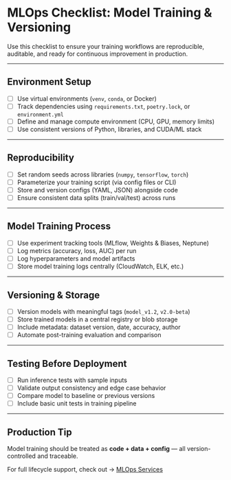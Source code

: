 # MLOps Checklist: Model Training & Versioning

Use this checklist to ensure your training workflows are reproducible, auditable, and ready for continuous improvement in production.

---

## Environment Setup

- [ ] Use virtual environments (`venv`, `conda`, or Docker)
- [ ] Track dependencies using `requirements.txt`, `poetry.lock`, or `environment.yml`
- [ ] Define and manage compute environment (CPU, GPU, memory limits)
- [ ] Use consistent versions of Python, libraries, and CUDA/ML stack

---

## Reproducibility

- [ ] Set random seeds across libraries (`numpy`, `tensorflow`, `torch`)
- [ ] Parameterize your training script (via config files or CLI)
- [ ] Store and version configs (YAML, JSON) alongside code
- [ ] Ensure consistent data splits (train/val/test) across runs

---

## Model Training Process

- [ ] Use experiment tracking tools (MLflow, Weights & Biases, Neptune)
- [ ] Log metrics (accuracy, loss, AUC) per run
- [ ] Log hyperparameters and model artifacts
- [ ] Store model training logs centrally (CloudWatch, ELK, etc.)

---

## Versioning & Storage

- [ ] Version models with meaningful tags (`model_v1.2`, `v2.0-beta`)
- [ ] Store trained models in a central registry or blob storage
- [ ] Include metadata: dataset version, date, accuracy, author
- [ ] Automate post-training evaluation and comparison

---

## Testing Before Deployment

- [ ] Run inference tests with sample inputs
- [ ] Validate output consistency and edge case behavior
- [ ] Compare model to baseline or previous versions
- [ ] Include basic unit tests in training pipeline

---

## Production Tip

Model training should be treated as **code + data + config** — all version-controlled and traceable.

For full lifecycle support, check out → [MLOps Services](https://www.azilen.com/mlops-services/)
